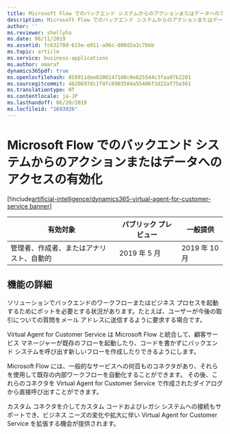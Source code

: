 ```yaml
---
title: Microsoft Flow でのバックエンド システムからのアクションまたはデータへのアクセスの有効化
description: Microsoft Flow でのバックエンド システムからのアクションまたはデータへのアクセスの有効化
author: ''
ms.reviewer: shellyha
ms.date: 06/11/2019
ms.assetid: fc63278d-615e-e911-a96c-000d3a1c7bbb
ms.topic: article
ms.service: business-applications
ms.author: omaraf
dynamics365pdf: true
ms.openlocfilehash: 858911dee8200147108c0e625544c3faa97b2201
ms.sourcegitcommit: 4620697dc1f4fc6903504a55406f3d22af75e361
ms.translationtype: HT
ms.contentlocale: ja-JP
ms.lasthandoff: 06/20/2019
ms.locfileid: "1693926"
---
```

# <a name="enable-actions-or-access-data-from-back-end-systems-with-microsoft-flow"></a>Microsoft Flow でのバックエンド システムからのアクションまたはデータへのアクセスの有効化
[!include[artificial-intelligence/dynamics365-virtual-agent-for-customer-service banner](../includes/artificial-intelligence/dynamics365-virtual-agent-for-customer-service.md)]

| 有効対象    |  パブリック プレビュー | 一般提供 | 
| ---------- | ---------- |---------- |
|管理者、作成者、またはアナリスト、自動的|2019 年 5 月| 2019 年 10 月|






## <a name="feature-details"></a>機能の詳細
<!--feature detail start -->
ソリューションでバックエンドのワークフローまたはビジネス プロセスを起動するためにボットを必要とする状況があります。たとえば、ユーザーが今後の取引についての質問をメール アドレスに送信するように要求する場合です。

Virtual Agent for Customer Service は Microsoft Flow と統合して、顧客サービス マネージャーが既存のフローを起動したり、コードを書かずにバックエンド システムを呼び出す新しいフローを作成したりできるようにします。 

<!--
![](media/enable-actions-or-access-data-backend-systems-using-flows-1.png "")--> <!-- Picture 462209731 -->  

Microsoft Flow には、一般的なサービスへの何百ものコネクタがあり、それらを使用して既存の内部ワークフローを自動化することができます。 その後、これらのコネクタを Virtual Agent for Customer Service で作成されたダイアログから直接呼び出すことができます。 

カスタム コネクタを介してカスタム コードおよびレガシ システムへの接続もサポートでき、ビジネス ニーズの変化や拡大に伴い Virtual Agent for Customer Service を拡張する機会が提供されます。 

<!--
![](media/enable-actions-or-access-data-backend-systems-using-flows-2.png "")--> <!-- Picture 1566914757 -->
<!--feature detail end -->










